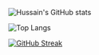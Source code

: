 ![Hussain's GitHub stats](https://github-readme-stats.vercel.app/api?username=HussainAther&show_icons=true&theme=radical) 

![Top Langs](https://github-readme-stats.vercel.app/api/top-langs/?username=HussainAther&layout=compact&theme=radical)

[![GitHub Streak](https://github-readme-streak-stats.herokuapp.com?user=HussainAther&theme=radical)](https://git.io/streak-stats)

